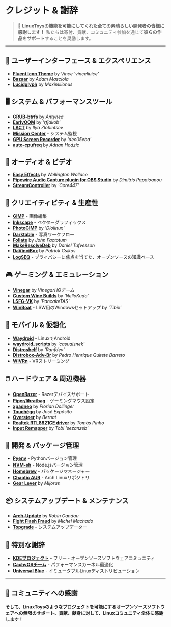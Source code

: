 # クレジット & 謝辞

> 💙 **LinuxToysの機能を可能にしてくれた全ての素晴らしい開発者の皆様に感謝します！** 私たちは寄付、貢献、コミュニティ参加を通じて**彼らの作品をサポート**することを奨励します。

---

## 🎨 ユーザーインターフェース & エクスペリエンス

- **[Fluent Icon Theme](https://github.com/vinceliuice/Fluent-icon-theme)** by *Vince 'vinceliuice'*
- **[Bazaar](https://github.com/kolunmi/bazaar)** by *Adam Masciola*
- **[Lucidglyph](https://github.com/maximilionus/lucidglyph/tree/v0.11.0)** by *Maximilionus*

## 🖥️ システム & パフォーマンスツール

- **[GRUB-btrfs](https://github.com/Antynea/grub-btrfs)** by *Antynea*
- **[EarlyOOM](https://github.com/rfjakob/earlyoom)** by *'rfjakob'*
- **[LACT](https://github.com/ilya-zlobintsev/LACT)** by *Ilya Zlobintsev*
- **[Mission Center](https://missioncenter.io)** - システム監視
- **[GPU Screen Recorder](https://git.dec05eba.com/?p=about)** by *'dec05eba'*
- **[auto-cpufreq](https://github.com/AdnanHodzic/auto-cpufreq)** by *Adnan Hodzic*

## 🎵 オーディオ & ビデオ

- **[Easy Effects](https://github.com/wwmm/easyeffects)** by *Wellington Wallace*
- **[Pipewire Audio Capture plugin for OBS Studio](https://github.com/dimtpap/obs-pipewire-audio-capture)** by *Dimitris Papaioanou*
- **[StreamController](https://github.com/StreamController/StreamController)** by *'Core447'*

## 🎨 クリエイティビティ & 生産性

- **[GIMP](https://www.gimp.org)** - 画像編集
- **[Inkscape](https://inkscape.org)** - ベクターグラフィックス
- **[PhotoGIMP](https://github.com/Diolinux/PhotoGIMP)** by *'Diolinux'*
- **[Darktable](https://www.darktable.org)** - 写真ワークフロー
- **[Foliate](https://johnfactotum.github.io/foliate)** by *John Factotum*
- **[MakeResolveDeb](https://www.danieltufvesson.com/makeresolvedeb)** by *Daniel Tufvesson*
- **[DaVinciBox](https://github.com/zelikos/davincibox)** by *Patrick Csikos*
- **[LogSEQ](https://logseq.com)** - プライバシーに焦点を当てた、オープンソースの知識ベース

## 🎮 ゲーミング & エミュレーション

- **[Vinegar](https://vinegarhq.org/Home/index.html)** by *VinegarHQチーム*
- **[Custom Wine Builds](https://github.com/NelloKudo/WineBuilder)** by *'NelloKudo'*
- **[LSFG-VK](https://github.com/PancakeTAS/lsfg-vk)** by *'PancakeTAS'*
- **[WinBoat](https://github.com/TibixDev/winboat)** - LSW用のWindowsセットアップ by *'Tibix'*

## 📱 モバイル & 仮想化

- **[Waydroid](https://waydro.id/)** - LinuxでAndroid
- **[waydroid_scripts](https://github.com/casualsnek/waydroid_script)** by *'casualsnek'*
- **[Distroshelf](https://github.com/ranfdev/DistroShelf)** by *'Ranfdev'*
- **[Distrobox-Adv-Br](https://github.com/pedrohqb/distrobox-adv-br)** by *Pedro Henrique Quitete Barreto*
- **[WiVRn](https://github.com/WiVRn)** - VRストリーミング

## 🖱️ ハードウェア & 周辺機器

- **[OpenRazer](https://openrazer.github.io)** - Razerデバイスサポート
- **[Piper/libratbag](https://github.com/libratbag/piper)** - ゲーミングマウス設定
- **[xpadneo](https://github.com/atar-axis/xpadneo)** by *Florian Dollinger*
- **[Touchégg](https://github.com/JoseExposito/touchegg)** by *José Expósito*
- **[Oversteer](https://github.com/berarma/oversteer)** by *Bernat*
- **[Realtek RTL8821CE driver](https://github.com/tomaspinho/rtl8821ce)** by *Tomás Pinho*
- **[Input Remapper](https://github.com/sezanzeb/input-remapper)** by *Tobi 'sezanzeb'*

## 🔧 開発 & パッケージ管理

- **[Pyenv](https://github.com/pyenv)** - Pythonバージョン管理
- **[NVM-sh](https://github.com/nvm-sh)** - Node.jsバージョン管理
- **[Homebrew](https://brew.sh/)** - パッケージマネージャー
- **[Chaotic AUR](https://aur.chaotic.cx/)** - Arch Linuxリポジトリ
- **[Gear Lever](https://github.com/mijorus/gearlever)** by *Mijorus*

## 📦 システムアップデート & メンテナンス

- **[Arch-Update](https://github.com/Antiz96/arch-update)** by *Robin Candau*
- **[Fight Flash Fraud](https://github.com/AltraMayor/f3)** by *Michel Machado*
- **[Topgrade](https://github.com/topgrade-rs/topgrade)** - システムアップデーター

## 🌟 特別な謝辞

- **[KDEプロジェクト](https://kde.org)** - フリー・オープンソースソフトウェアコミュニティ
- **[CachyOSチーム](https://github.com/CachyOS/linux-cachyos)** - パフォーマンスカーネル最適化
- **[Universal Blue](https://universal-blue.org)** - イミュータブルLinuxディストリビューション

---

## 🙏 コミュニティへの感謝

**そして、LinuxToysのようなプロジェクトを可能にするオープンソースソフトウェアへの無限のサポート、貢献、献身に対して、Linuxコミュニティ全体に感謝します！**